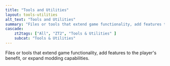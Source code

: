 ```yaml
---
title: "Tools and Utilities"
layout: tools-utilities
alt_text: "Tools and Utilities"
summary: "Files or tools that extend game functionality, add features to the player's benefit, or expand modding capabilities."
cascade:
    zt2tags: ["All", "ZT2", "Tools & Utilities" ]
    subcat: "Tools & Utilities"
---
```


Files or tools that extend game functionality, add features to the player's benefit, or expand modding capabilities.